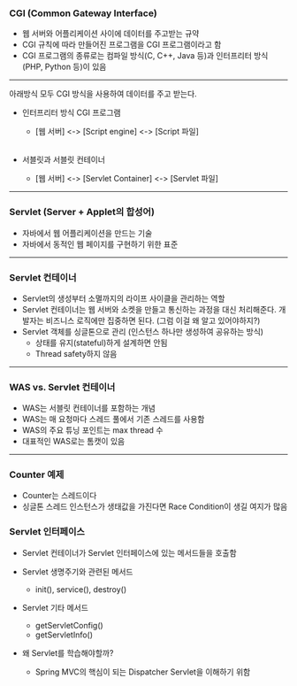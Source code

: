 ### CGI (Common Gateway Interface)

- 웹 서버와 어플리케이션 사이에 데이터를 주고받는 규약
- CGI 규칙에 따라 만들어진 프로그램을 CGI 프로그램이라고 함
- CGI 프로그램의 종류로는 컴파일 방식(C, C++, Java 등)과 인터프리터 방식(PHP, Python 등)이 있음

---

아래방식 모두 CGI 방식을 사용하여 데이터를 주고 받는다.

- 인터프리터 방식 CGI 프로그램
  - [웹 서버] <-> [Script engine] <-> [Script 파일]
  
  <br>

- 서블릿과 서블릿 컨테이너
  - [웹 서버] <-> [Servlet Container] <-> [Servlet 파일]

---

### Servlet (Server + Applet의 합성어)

- 자바에서 웹 어플리케이션을 만드는 기술
- 자바에서 동적인 웹 페이지를 구현하기 위한 표준

---

### Servlet 컨테이너

- Servlet의 생성부터 소멸까지의 라이프 사이클을 관리하는 역할
- Servlet 컨테이너는 웹 서버와 소켓을 만들고 통신하는 과정을 대신 처리해준다. 개발자는 비즈니스 로직에만 집중하면 된다. (그럼 이걸 왜 알고 있어야하지?)
- Servlet 객체를 싱글톤으로 관리 (인스턴스 하나만 생성하여 공유하는 방식)
  - 상태를 유지(stateful)하게 설계하면 안됨
  - Thread safety하지 않음

---

### WAS vs. Servlet 컨테이너

  - WAS는 서블릿 컨테이너를 포함하는 개념
  - WAS는 매 요청마다 스레드 풀에서 기존 스레드를 사용함
  - WAS의 주요 튜닝 포인트는 max thread 수
  - 대표적인 WAS로는 톰캣이 있음

---

### Counter 예제

  - Counter는 스레드이다
  - 싱글톤 스레드 인스턴스가 생태값을 가진다면 Race Condition이 생길 여지가 많음


### Servlet 인터페이스
  - Servlet 컨테이너가 Servlet 인터페이스에 있는 메서드들을 호출함
  - Servlet 생명주기와 관련된 메서드
    - init(), service(), destroy()
  - Servlet 기타 메서드
    - getServletConfig()
    - getServletInfo()

  - 왜 Servlet를 학습해야할까?
    - Spring MVC의 핵심이 되는 Dispatcher Servlet을 이해하기 위함